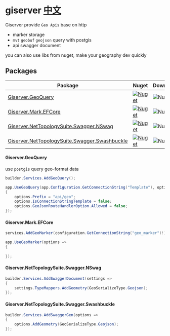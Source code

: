# giserver [中文](./README.ZH.md)

Giserver provide `Geo Apis` base on http
* marker storage
* `mvt` `geobuf` `geojson` query with postgis
* api swagger document

you can also use libs from nuget, make your geography dev quickly

## Packages
| Package | Nuget | Downloads |
|-|-|-|
|[Giserver.GeoQuery](https://www.nuget.org/packages/Giserver.GeoQuery) | [![Nuget](https://img.shields.io/nuget/v/Giserver.GeoQuery)](https://www.nuget.org/packages/Giserver.GeoQuery) | ![Nuget](https://img.shields.io/nuget/dt/Giserver.GeoQuery)
|[Giserver.Mark.EFCore](https://www.nuget.org/packages/Giserver.Mark.EFCore) | [![Nuget](https://img.shields.io/nuget/v/Giserver.Mark.EFCore)](https://www.nuget.org/packages/Giserver.Mark.EFCore) | ![Nuget](https://img.shields.io/nuget/dt/Giserver.Mark.EFCore)
|[Giserver.NetTopologySuite.Swagger.NSwag](https://www.nuget.org/packages/Giserver.NetTopologySuite.Swagger.NSwag) | [![Nuget](https://img.shields.io/nuget/v/Giserver.NetTopologySuite.Swagger.NSwag)](https://www.nuget.org/packages/Giserver.NetTopologySuite.Swagger.NSwag) | ![Nuget](https://img.shields.io/nuget/dt/Giserver.NetTopologySuite.Swagger.NSwag)
|[Giserver.NetTopologySuite.Swagger.Swashbuckle](https://www.nuget.org/packages/Giserver.NetTopologySuite.Swagger.Swashbuckle) | [![Nuget](https://img.shields.io/nuget/v/Giserver.NetTopologySuite.Swagger.Swashbuckle)](https://www.nuget.org/packages/Giserver.NetTopologySuite.Swagger.Swashbuckle) | ![Nuget](https://img.shields.io/nuget/dt/Giserver.NetTopologySuite.Swagger.Swashbuckle)

#### Giserver.GeoQuery
use `postgis` query geo-format data

``` csharp
builder.Services.AddGeoQuery();

app.UseGeoQuery(app.Configuration.GetConnectionString("Template"), options =>
{
    options.Prefix = "api/geo";
    options.IsConnectionStringTemplate = false;
    options.GeoJsonRouteHandlerOption.Allowed = false;
});
```

#### Giserver.Mark.EFCore
``` csharp
services.AddGeoMarker(configuration.GetConnectionString("geo_marker")!);

app.UseGeoMarker(options =>
{
   
});
```

#### Giserver.NetTopologySuite.Swagger.NSwag
``` csharp
builder.Services.AddSwaggerDocument(settings =>
{
    settings.TypeMappers.AddGeometry(GeoSerializeType.Geojson);
});
```

#### Giserver.NetTopologySuite.Swagger.Swashbuckle
``` csharp
builder.Services.AddSwaggerGen(options =>
{
    options.AddGeometry(GeoSerializeType.Geojson);
});
```